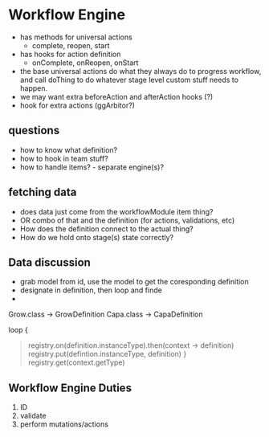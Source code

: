 Workflow Engine
===============

- has methods for universal actions
    - complete, reopen, start
- has hooks for action definition
    - onComplete, onReopen, onStart
- the base universal actions do what they always do to progress workflow, and call doThing to do whatever stage level custom  stuff needs to happen.
- we may want extra beforeAction and afterAction hooks (?)
- hook for extra actions (ggArbitor?)

## questions

- how to know what definition?
- how to hook in team stuff?
- how to handle items? - separate engine(s)?

## fetching data

- does data just come from the workflowModule item thing?
- OR combo of that and the definition (for actions, validations, etc)
- How does the definition connect to the actual thing?
- How do we hold onto stage(s) state correctly?

## Data discussion
- grab model from id, use the model to get the coresponding definition
- designate in definition, then loop and finde
- 


Grow.class -> GrowDefinition
Capa.class -> CapaDefinition

loop {
  > registry.on(definition.instanceType).then(context -> definition)
  registry.put(defintion.instanceType, definition)
}
registry.get(context.getType)

## Workflow Engine Duties
1) ID
2) validate
3) perform mutations/actions

